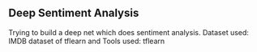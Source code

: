 ## Deep Sentiment Analysis

Trying to build a deep net which does sentiment analysis. Dataset used: IMDB dataset of tflearn and Tools used: tflearn